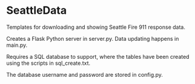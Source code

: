 # SeattleData

Templates for downloading and showing Seattle Fire 911 response data.

Creates a Flask Python server in server.py. Data updating happens in main.py.

Requires a SQL database to support, where the tables have been created using the scripts in sql_create.txt.

The database username and password are stored in config.py.